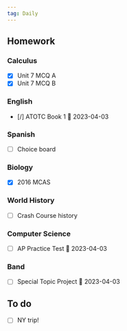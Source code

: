 ```yaml
---
tag: Daily
---
```

## Homework
### Calculus
- [x] Unit 7 MCQ A
- [x] Unit 7 MCQ B
### English
- [/]  ATOTC Book 1 📅 2023-04-03 
### Spanish
- [ ] Choice board
### Biology
- [x] 2016 MCAS
### World History
- [ ] Crash Course history
### Computer Science
- [ ] AP Practice Test 📅 2023-04-03
### Band
- [ ] Special Topic Project 📅 2023-04-03 

## To do
- [ ] NY trip! 

